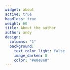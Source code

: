 ```yaml
---
widget: about
active: true
headless: true
weight: 60
title: About the author
author: andy
design:
  columns: "1"
  background:
    text_color_light: false
    image_darken: 0
    color: "#e8e8e8"
---
```

